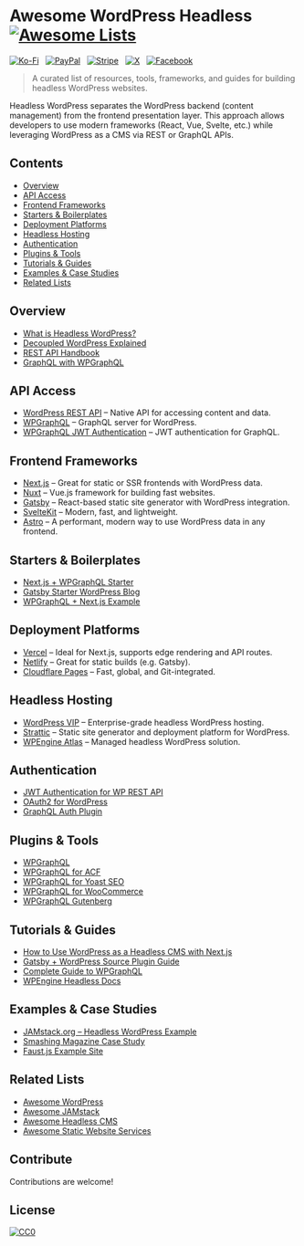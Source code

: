 # Awesome WordPress Headless [![Awesome Lists](https://srv-cdn.himpfen.io/badges/awesome-lists/awesomelists-flat.svg)](https://github.com/awesomelistsio/awesome)

[![Ko-Fi](https://srv-cdn.himpfen.io/badges/kofi/kofi-flat.svg)](https://ko-fi.com/awesomelists) &nbsp; [![PayPal](https://srv-cdn.himpfen.io/badges/paypal/paypal-flat.svg)](https://www.paypal.com/donate/?hosted_button_id=3LLKRXJU44EJJ) &nbsp; [![Stripe](https://srv-cdn.himpfen.io/badges/stripe/stripe-flat.svg)](https://tinyurl.com/e8ymxdw3) &nbsp; [![X](https://srv-cdn.himpfen.io/badges/twitter/twitter-flat.svg)](https://x.com/ListsAwesome) &nbsp; [![Facebook](https://srv-cdn.himpfen.io/badges/facebook-pages/facebook-pages-flat.svg)](https://www.facebook.com/awesomelists)

> A curated list of resources, tools, frameworks, and guides for building headless WordPress websites.

Headless WordPress separates the WordPress backend (content management) from the frontend presentation layer. This approach allows developers to use modern frameworks (React, Vue, Svelte, etc.) while leveraging WordPress as a CMS via REST or GraphQL APIs.

## Contents

- [Overview](#overview)
- [API Access](#api-access)
- [Frontend Frameworks](#frontend-frameworks)
- [Starters & Boilerplates](#starters--boilerplates)
- [Deployment Platforms](#deployment-platforms)
- [Headless Hosting](#headless-hosting)
- [Authentication](#authentication)
- [Plugins & Tools](#plugins--tools)
- [Tutorials & Guides](#tutorials--guides)
- [Examples & Case Studies](#examples--case-studies)
- [Related Lists](#related-lists)

## Overview

- [What is Headless WordPress?](https://wordpress.org/support/article/headless-wordpress/)
- [Decoupled WordPress Explained](https://kinsta.com/blog/headless-wordpress/)
- [REST API Handbook](https://developer.wordpress.org/rest-api/)
- [GraphQL with WPGraphQL](https://www.wpgraphql.com/)

## API Access

- [WordPress REST API](https://developer.wordpress.org/rest-api/) – Native API for accessing content and data.
- [WPGraphQL](https://www.wpgraphql.com/) – GraphQL server for WordPress.
- [WPGraphQL JWT Authentication](https://github.com/wp-graphql/wp-graphql-jwt-authentication) – JWT authentication for GraphQL.

## Frontend Frameworks

- [Next.js](https://nextjs.org/) – Great for static or SSR frontends with WordPress data.
- [Nuxt](https://nuxtjs.org/) – Vue.js framework for building fast websites.
- [Gatsby](https://www.gatsbyjs.com/) – React-based static site generator with WordPress integration.
- [SvelteKit](https://kit.svelte.dev/) – Modern, fast, and lightweight.
- [Astro](https://astro.build/) – A performant, modern way to use WordPress data in any frontend.

## Starters & Boilerplates

- [Next.js + WPGraphQL Starter](https://github.com/colbyfayock/next-wordpress-starter)
- [Gatsby Starter WordPress Blog](https://github.com/gatsbyjs/gatsby-starter-wordpress-blog)
- [WPGraphQL + Next.js Example](https://github.com/wp-graphql/headless-wp-starter)

## Deployment Platforms

- [Vercel](https://vercel.com/) – Ideal for Next.js, supports edge rendering and API routes.
- [Netlify](https://www.netlify.com/) – Great for static builds (e.g. Gatsby).
- [Cloudflare Pages](https://pages.cloudflare.com/) – Fast, global, and Git-integrated.

## Headless Hosting

- [WordPress VIP](https://wpvip.com/) – Enterprise-grade headless WordPress hosting.
- [Strattic](https://www.strattic.com/) – Static site generator and deployment platform for WordPress.
- [WPEngine Atlas](https://wpengine.com/atlas/) – Managed headless WordPress solution.

## Authentication

- [JWT Authentication for WP REST API](https://wordpress.org/plugins/jwt-authentication-for-wp-rest-api/)
- [OAuth2 for WordPress](https://wordpress.org/plugins/oauth2-provider/)
- [GraphQL Auth Plugin](https://github.com/wp-graphql/wp-graphql-jwt-authentication)

## Plugins & Tools

- [WPGraphQL](https://www.wpgraphql.com/)
- [WPGraphQL for ACF](https://github.com/wp-graphql/wp-graphql-acf)
- [WPGraphQL for Yoast SEO](https://github.com/wp-graphql/wp-graphql-yoast-seo)
- [WPGraphQL for WooCommerce](https://github.com/wp-graphql/wp-graphql-woocommerce)
- [WPGraphQL Gutenberg](https://github.com/pristas-peter/wp-graphql-gutenberg)

## Tutorials & Guides

- [How to Use WordPress as a Headless CMS with Next.js](https://colbyfayock.com/tutorials/headless-wordpress-nextjs/)
- [Gatsby + WordPress Source Plugin Guide](https://www.gatsbyjs.com/docs/how-to/sourcing-data/sourcing-from-wordpress/)
- [Complete Guide to WPGraphQL](https://www.wpgraphql.com/docs/)
- [WPEngine Headless Docs](https://developers.wpengine.com/headless/)

## Examples & Case Studies

- [JAMstack.org – Headless WordPress Example](https://jamstack.org/examples/headless-wordpress/)
- [Smashing Magazine Case Study](https://www.smashingmagazine.com/2020/04/headless-wordpress-site/)
- [Faust.js Example Site](https://github.com/wpengine/faustjs)

## Related Lists

- [Awesome WordPress](https://github.com/awesomelistsio/awesome-wordpress)
- [Awesome JAMstack](https://github.com/awesomelistsio/awesome-jamstack)
- [Awesome Headless CMS](https://github.com/awesomelistsio/awesome-headless-cms)
- [Awesome Static Website Services](https://github.com/awesomelistsio/awesome-static-website-services)
  
## Contribute

Contributions are welcome!

## License

[![CC0](https://mirrors.creativecommons.org/presskit/buttons/88x31/svg/by-sa.svg)](http://creativecommons.org/licenses/by-sa/4.0/)
